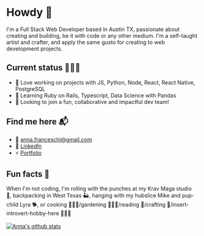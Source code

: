 # Howdy 👋

I'm a Full Stack Web Developer based in Austin TX, passionate about creating and building, be it with code or any other medium. I'm a self-taught artist and crafter, and apply the same gusto for creating to web development projects.

## Current status 👩🏼‍💻
- 🔭 Love working on projects with JS, Python, Node, React, React Native, PostgreSQL
- 🌱 Learning Ruby on Rails, Typescript, Data Science with Pandas
- 🎯 Looking to join a fun, collaborative and impactful dev team!

## Find me here 📬
- 📧 <a href="mailto:anna.franceschi@gmail.com">anna.franceschi@gmail.com</a>
- 🔗 <a href="https://www.linkedin.com/in/anna-franceschi-a50a8584/">LinkedIn</a>
- ⚡️ <a href="https://annafranceschi.me/">Portfolio</a>

## Fun facts 💫

When I'm not coding, I'm rolling with the punches at my Krav Maga studio 🥊, backpacking in West Texas 🏜, hanging with my hubslice Mike and pup-child Lyra 🐕, or cooking 👩🏼‍🍳/gardening 👩🏼‍🌾/reading 📖/crafting 🧶/insert-introvert-hobby-here 👩🏼‍🏫
<br/>
<br/>
[![Anna's github stats](https://github-readme-stats.vercel.app/api?username=bamfranceschi&show_icons=true&theme=vue&hide=stars,issues)](https://github.com/bamfranceschi/github-readme-stats)

<!--
**bamfranceschi/bamfranceschi** is a ✨ _special_ ✨ repository because its `README.md` (this file) appears on your GitHub profile.
-->
